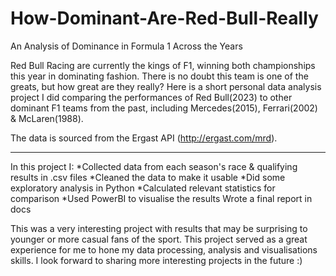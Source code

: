 # How-Dominant-Are-Red-Bull-Really
An Analysis of Dominance in Formula 1 Across the Years

Red Bull Racing are currently the kings of F1, winning both championships this year in dominating fashion. There is no doubt this team is one of the greats, but how great are they really? Here is a short personal data analysis project I did comparing the performances of Red Bull(2023) to other dominant F1 teams from the past, including Mercedes(2015), Ferrari(2002) & McLaren(1988).

The data is sourced from the Ergast API (http://ergast.com/mrd).
***
In this project I:
    *Collected data from each season's race & qualifying results in .csv files
    *Cleaned the data to make it usable
    *Did some exploratory analysis in Python
    *Calculated relevant statistics for comparison
    *Used PowerBI to visualise the results
    Wrote a final report in docs

This was a very interesting project with results that may be surprising to younger or more casual fans of the sport. This project served as a great experience for me to hone my data processing, analysis and visualisations skills. I look forward to sharing more interesting projects in the future :)
